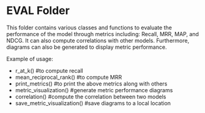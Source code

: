 # EVAL Folder
This folder contains various classes and functions to evaluate the 
performance of the model through metrics including: Recall, MRR, MAP,
and NDCG. It can also compute correlations with other models. 
Furthermore, diagrams can also be generated to display metric 
performance.
 
Example of usage:
- r_at_k() #to compute recall
- mean_reciprocal_rank() #to compute MRR
- print_metrics() #to print the above metrics along with others
- metric_visualization() #generate metric performance diagrams
- correlation() #compute the correlation between two models
- save_metric_visualization() #save diagrams to a local location